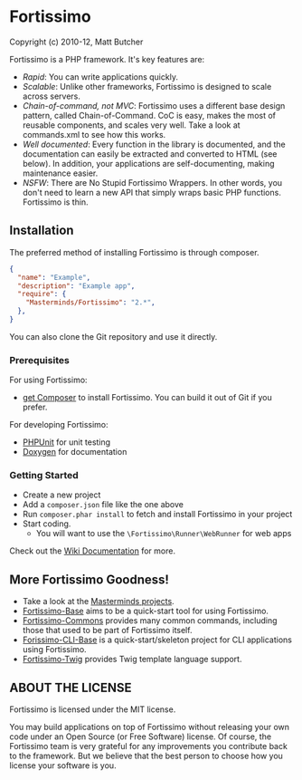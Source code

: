 # Fortissimo #
Copyright (c) 2010-12, Matt Butcher

Fortissimo is a PHP framework. It's key features are:

* _Rapid_: You can write applications quickly.
* _Scalable_: Unlike other frameworks, Fortissimo is designed to scale across servers.
* _Chain-of-command, not MVC_: Fortissimo uses a different base design pattern, called
  Chain-of-Command. CoC is easy, makes the most of reusable components, and scales 
  very well. Take a look at commands.xml to see how this works.
* _Well documented_: Every function in the library is documented, and the 
  documentation can easily be extracted and converted to HTML (see below). In 
  addition, your applications are self-documenting, making maintenance easier.
* _NSFW_: There are No Stupid Fortissimo Wrappers. In other words, you don't need to 
  learn a new API that simply wraps basic PHP functions. Fortissimo is thin.

## Installation ##

The preferred method of installing Fortissimo is through composer.

```json
{
  "name": "Example",
  "description": "Example app",
  "require": {
    "Masterminds/Fortissimo": "2.*",
  },
}
```

You can also clone the Git repository and use it directly.

### Prerequisites ###

For using Fortissimo:

* [get Composer](http://getcomposer.org) to install Fortissimo. You can
  build it out of Git if you prefer.

For developing Fortissimo:

* [PHPUnit](http://phpunit.de) for unit testing
* [Doxygen](http://www.stack.nl/~dimitri/doxygen/) for documentation

### Getting Started ###

* Create a new project
* Add a `composer.json` file like the one above
* Run `composer.phar install` to fetch and install Fortissimo in your
  project
* Start coding.
  - You will want to use the `\Fortissimo\Runner\WebRunner` for web apps

Check out the [Wiki Documentation](https://github.com/Masterminds/Fortissimo/wiki) for more.

## More Fortissimo Goodness!

* Take a look at the [Masterminds
projects](https://github.com/masterminds).
* [Fortissimo-Base](https://github.com/Masterminds/Fortissimo-Base) aims to be a quick-start tool for using
  Fortissimo.
* [Fortissimo-Commons](https://github.com/Masterminds/Fortissimo-Commons) provides many common commands, including those
  that used to be part of Fortissimo itself.
* [Forissimo-CLI-Base](https://github.com/Masterminds/Fortissimo-CLI-Base) is a quick-start/skeleton project for CLI applications using Fortissimo.
* [Fortissimo-Twig](https://github.com/Masterminds/Fortissimo-Twig) provides Twig template language support.

## ABOUT THE LICENSE ##
Fortissimo is licensed under the MIT license.

You may build applications on top of Fortissimo without releasing your own code
under an Open Source (or Free Software) license. Of course, the Fortissimo team
is very grateful for any improvements you contribute back to the framework. But
we believe that the best person to choose how you license your software is you.


